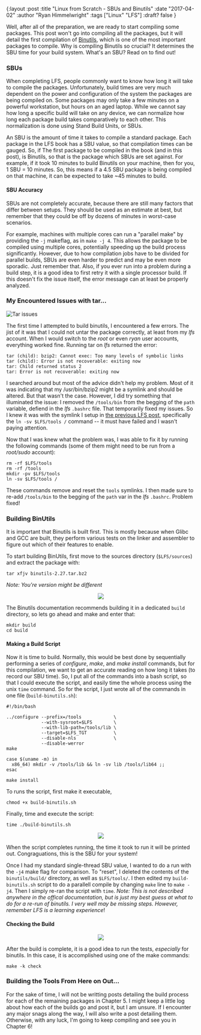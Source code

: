 {:layout :post
:title  "Linux from Scratch - SBUs and Binutils"
:date "2017-04-02"
:author "Ryan Himmelwright"
:tags ["Linux" "LFS"]
:draft? false
}

Well, after all of the preparation, we are ready to start compiling some packages. This post won't go into compiling all the packages, but it will detail the first compilation of [Binutils](https://www.gnu.org/software/binutils/), which is one of the most important packages to compile. Why is compiling Binutils so crucial? It determines the SBU time for your build system. What's an SBU? Read on to find out!

<!-- more -->

### SBUs
When completing LFS, people commonly want to know how long it will take to compile the packages. Unfortunately, build times are very much dependent on the power and configuration of the system the packages are being compiled on. Some packages may only take a few minutes on a powerful workstation, but hours on an aged laptop. While we cannot say how long a specific build will take on any device, we can normalize how long each package build takes comparatively to each other. This normalization is done using Stand Build Units, or SBUs.

An SBU is the amount of time it takes to compile a standard package. Each package in the LFS book has a SBU value, so that compilation times can be gauged. So, if The first package to be compiled in the book (and in this post), is Binutils, so that is the package which SBUs are set against. For example, if it took 10 minutes to build Binutils on your machine, then for you, 1 SBU = 10 minutes. So, this means if a 4.5 SBU package is being compiled on that machine, it can be expected to take ~45 minutes to build.

#### SBU Accuracy
SBUs are not completely accurate, because there are still many factors that differ between setups. They should be used as an estimate at best, but remember that they could be off by dozens of minutes in worst-case scenarios.

For example, machines with multiple cores can run a "parallel make" by providing the `-j` makeflag, as in `make -j 4`. This allows the package to be compiled using multiple cores, potentially speeding up the build process significantly. However, due to how compilation jobs have to be divided for parallel builds, SBUs are even harder to predict and may be even more sporadic. Just remember that. Also, if you ever run into a problem during a build step, it is a good idea to first retry it with a single processor build. If this doesn't fix the issue itself, the error message can at least be properly analyzed.

### My Encountered Issues with tar...

![Tar issues](../../img/posts/LFS-SBUs-Binutils/tar-error.png)
 
The first time I attempted to build binutils, I encountered a few errors. The jist of it was that I could not untar the package correctly, at least from my *lfs* account. When I would switch to the *root* or even *ryan* user accounts, everything worked fine. Running tar on *lfs* returned the error:

```
tar (child): bzip2: Cannot exec: Too many levels of symbolic links
tar (child): Error is not recoverable: exiting now
tar: Child returned status 2
tar: Error is not recoverable: exiting now
```
I searched around but most of the advice didn't help my problem. Most of it was indicating that my /usr/bin/bzip2 might be a symlink and should be altered. But that wasn't the case. However, I did try something that illuminated the issue: I removed the `/tools/bin` from the begging of the `path` variable, defiend in the *lfs* `.bashrc` file. That temporarily fixed my issues. So I knew it was with the symlink I setup in [the previous LFS post](../LFS-Final-Preparation-Steps), specifically the `ln -sv $LFS/tools /` command -- it must have failed and I wasn't paying attention.

Now that I was knew what the problem was, I was able to fix it by running the following commands (some of them might need to be run from a *root/sudo* account):

```
rm -rf $LFS/tools
rm -rf /tools
mkdir -pv $LFS/tools
ln -sv $LFS/tools /
```

These commands remove and reset the `tools` symlinks. I then made sure to re-add `/tools/bin` to the begging of the `path` var in the *lfs* `.bashrc`. Problem fixed!


### Building BinUtils
It is important that Binutils is built first. This is mostly because when Glibc and GCC are built, they perform various tests on the linker and assembler to figure out which of their features to enable.

To start building BinUtils, first move to the sources directory (`$LFS/sources`) and extract the package with:

```
tar xfjv binutils-2.27.tar.bz2
```
*Note: You're version might be different*

<center>
<img src="../../img/posts/LFS-SBUs-Binutils/tar-binutils.png" name="pic" onmouseover="this.src='../../img/posts/LFS-SBUs-Binutils/tar-binutils.gif'" onmouseout="this.src='../../img/posts/LFS-SBUs-Binutils/tar-binutils.png'"> 
</center>


The Binutils documentation recommends building it in a dedicated `build` directory, so lets go ahead and make and enter that:

```
mkdir build
cd build
```
#### Making a Build Script
Now it is time to build. Normally, this would be best done by sequentially performing a series of *configure*, *make*, and *make install* commands, but for this compilation, we want to get an accurate reading on how long it takes (to record our SBU time). So, I put all of the commands into a bash script, so that I could execute the script, and easily time the whole process using the unix `time` command. So for the script, I just wrote all of the commands in one file (`build-binutils.sh`):



```
#!/bin/bash

../configure --prefix=/tools            \
             --with-sysroot=$LFS        \
             --with-lib-path=/tools/lib \
             --target=$LFS_TGT          \
             --disable-nls              \
             --disable-werror
make

case $(uname -m) in
  x86_64) mkdir -v /tools/lib && ln -sv lib /tools/lib64 ;;
esac

make install
```

To runs the script, first make it executable, 

```
chmod +x build-binutils.sh
```

Finally, time and execute the script: 

```
time ./build-binutils.sh
```


<center>
<img src="../../img/posts/LFS-SBUs-Binutils/binutils-script-start-play.png" name="pic" onmouseover="this.src='../../img/posts/LFS-SBUs-Binutils/binutils-script-start.gif'" onmouseout="this.src='../../img/posts/LFS-SBUs-Binutils/binutils-script-start-play.png'"> 
</center>

When the script completes running, the time it took to run it will be printed out. Congraguations, this is the SBU for your system!

Once I had my standard single-thread SBU value, I wanted to do a run with the `-j4` make flag for comparison. To "reset", I deleted the contents of the `binutils/build/` directory, as well as `$LFS/tools/`. I then edited my `build-binutils.sh` script to do a parallell compile by changing `make` line to `make -j4`. Then I simply re-ran the script with `time`. *Note: This is not described anywhere in the offical documentation, but is just my best guess at what to do for a re-run of binutils. I very well may be missing steps. However, remember LFS is a learning experience*!

#### Checking the Build

<center>
<img src="../../img/posts/LFS-SBUs-Binutils/binutils-check-play.png" name="pic" onmouseover="this.src='../../img/posts/LFS-SBUs-Binutils/binutils-check.gif'" onmouseout="this.src='../../img/posts/LFS-SBUs-Binutils/binutils-check-play.png'"> 
</center>

After the build is complete, it is a good idea to run the tests, *especially* for binutils. In this case, it is accomplished using one of the make commands:

```
make -k check
```

### Building the Tools From Here on Out...
For the sake of time, I will not be writting posts detailing the build process for each of the remaining packages in Chapter 5. I might keep a little log about how each of the builds go and post it, but I am unsure. If I encounter any major snags along the way, I will also write a post detailing them. Otherwise, with any luck, I'm going to keep compiling and see you in Chapter 6!
